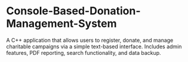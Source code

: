 # Console-Based-Donation-Management-System
A C++ application that allows users to register, donate, and manage charitable campaigns via a simple text-based interface. Includes admin features, PDF reporting, search functionality, and data backup.
